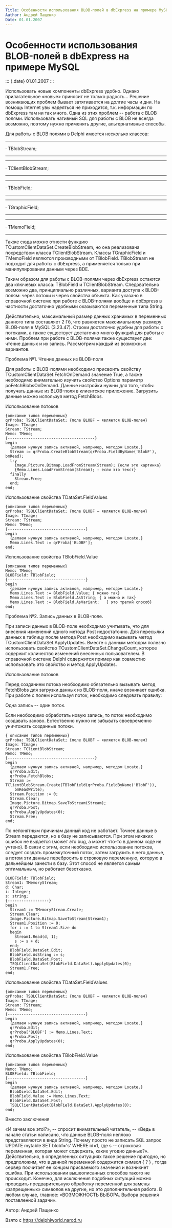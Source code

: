 ```yaml
---
Title: Особенности использования BLOB-полей в dbExpress на примере MySQL
Author: Андрей Пащенко
Date: 01.01.2007
---
```



Особенности использования BLOB-полей в dbExpress на примере MySQL
=================================================================

::: {.date}
01.01.2007
:::

Использовать новые компоненты dbExpress удобно. Однако прилагательное
«новые» приносит не только радость... Решение возникающих проблем бывает
затягивается на долгие часы и дни. На помощь Internet увы надеяться не
приходится, т.к. информации по dbExpress там ни так много. Одна из этих
проблем -- работа с BLOB полями. Использовать нативный SQL для работы с
BLOB не всегда возможно, поэтому нужно применять другие, альтернативные
способы.

Для работы с BLOB полями в Delphi имеется несколько классов:

  --- --------------
  ·   TBlobStream;
  --- --------------

  --- --------------------
  ·   TClientBlobStream;
  --- --------------------

  --- -------------
  ·   TBlobField;
  --- -------------

  --- ----------------
  ·   TGraphicField;
  --- ----------------

  --- -------------
  ·   TMemoField;
  --- -------------

Также сюда можно отнести функцию TCustomClientDataSet.CreateBlobStream,
но она реализована посредством класса TClientBlobStream. Классы
TGraphicField и TMemoField являются производными от TBlobField.
TBlobStream не подходит для работы с dbExpress, а применяется только при
манипулировании данным через BDE.

Таким образом для работы с BLOB-полями через dbExpress остаются два
ключевых класса: TBlobField и TClientBlobStream. Следовательно возможно
два, принципиально различных, варианта доступа к BLOB-полям: через
потоки и через свойства объекта. Как указано в справочной системе при
работе с BLOB-полями вообще и dbExpress в частности достаточно удобными
оказываются переменные типа String.

Действительно, максимальный размер данных хранимых в переменных данного
типа составляет 2 Гб, что равняется максимальному размеру BLOB-поля в
MySQL (3.23.47). Строки достаточно удобны для работы с потоками, а также
существует достаточно много функций для работы с ними. Проблем при
работе с BLOB-полями также существует две: чтение данных и их запись.
Рассмотрим каждый из возможных вариантов.

Проблема №1. Чтение данных из BLOB-поля

Для работы с BLOB-полями необходимо присвоить свойству
TCustomClientDataSet.FetchOnDemand значение True, а также необходимо
внимательно изучить свойство Options параметр poFetchBlobsOnDemand.
Данные настройки нужны для того, чтобы получать данные из BLOB-поля в
клиентское приложение. Загрузить данные можно используя метод
FetchBlobs.

Использование потоков

    {описание типов переменных}
    qrProba: TSQLClientDataSet; {поле BLOBF – является BLOB-полем}
    Image: TImage;
    Stream: TStream;
    Memo: TMemo;
    {--------------------------------------}
    begin
      {делаем нужную запись активной, например, методом Locate.}
      Stream := qrProba.CreateBlobStream(qrProba.FieldByName('BlobF'), bmRead);
      try
        Image.Picture.Bitmap.LoadFromStream(Stream); {если это картинка}
        {Memo.Lines.LoadFromStream(Stream); - если это текст}
      finally
        Stream.Free;
      end;
    end;

Использование свойства TDataSet.FieldValues

    {описание типов переменных}
    qrProba: TSQLClientDataSet; {поле BLOBF – является BLOB-полем}
    Image: TImage;
    Stream: TStream;
    Memo: TMemo;
    {----------------------------------}
    begin
      {делаем нужную запись активной, например, методом Locate.}
      Memo.Lines.Text := qrProba['BLOBF'];
    end;

Использование свойства TBlobField.Value

    {описание типов переменных}
    Memo: TMemo;
    BLOBField: TBlobField;
    {----------------------------------}
    begin
      {делаем нужную запись активной, например, методом Locate.}
      Memo.Lines.Text := BlobField.Value; { можно так}
      Memo.Lines.Text := BlobField.AsString; { а можно и так}
      Memo.Lines.Text := BlobField.AsVariant;   { это третий способ}
    end;

Проблема №2. Запись данных в BLOB-поле.

При записи данных в BLOB-поле необходимо учитывать, что для внесения
изменений одного метода Post недостаточно. Для пересылки данных в
таблицу после метода Post необходимо вызывать метод
TCustomClientDataSet.ApplyUpdates. Вместе с данным методом полезно
использовать свойство TCustomClientDataSet.ChangeCount, которое содержит
количество изменений внесенных пользователем. В справочной системе
Delphi содержится пример как совместно использовать это свойство и метод
ApplyUpdates.

Использование потоков

Перед созданием потока необходимо обязательно вызывать метод FetchBlobs
для загрузки данных из BLOB-поля, иначе возникает ошибка. При работе с
полем используя поток, необходимо следовать правилу:

Одна запись -- один поток.

Если необходимо обработать новую запись, то поток необходимо создавать
заново. Естественно нужно не забывать своевременно уничтожать созданные
потоки.

    { описание типов переменных}
    qrProba: TSQLClientDataSet; {поле BLOBF – является BLOB-полем}
    Image: TImage;
    Stream: TClientBlobStream;
    Memo: TMemo;
    {--------------------------------------}
    begin
      {делаем нужную запись активной, например, методом Locate.}
      qrProba.Edit;
      qrProba.FetchBlobs;
      Stream := TClientBlobStream.Create(TBlobField(qrProba.FieldByName('BlobF')),
        bmReadWrite);
      Stream.Position := 0;
      Stream.Clear;
      Image.Picture.Bitmap.SaveToStream(Stream);
      qrProba.Post;
      qrProba.ApplyUpdates(0);
      Stream.Free;
    end;

По непонятным причинам данный код не работает. Точнее данные в Stream
передаются, но в базу не записываются. При этом никаких ошибок не
выдается (может это bug, а может что-то в данном коде не учтено). В
связи с этим, если необходимо использование потоков, следует создать
промежуточный поток, затем загрузить в него данные, а потом эти данные
перебросить в строковую переменную, которую в дальнейшем занести в базу.
Этот способ не является самым оптимальным, но работает безотказно.

    BLOBField: TBlobField;
    Stream1: TMemoryStream;
    d: Char;
    i: Integer;
    s: string;
    {------------------}
    begin
      Stream1 := TMemoryStream.Create;
      Stream.Clear;
      Image.Picture.Bitmap.SaveToStream(Stream1);
      Stream1.Position := 0;
      for i := 1 to Stream1.Size do
      begin
        Stream1.Read(d, 1);
        s := s + d;
      end;
      BlobField.DataSet.Edit;
      BlobField.AsString := s;
      BlobField.DataSet.Post;
      TSQLClientDataSet(BlobField.DataSet).ApplyUpdates(0);
      Stream1.Free;
    end;

Использование свойства TDataSet.FieldValues

    {описание типов переменных}
    qrProba: TSQLClientDataSet; {поле BLOBF – является BLOB-полем}
    Image: TImage;
    Stream: TStream;
    Memo: TMemo;
    {----------------------------------}
    begin
      {делаем нужную запись активной, например, методом Locate.}
      qrProba.Edit;
      qrProba['BLOBF'] := Memo.Lines.Text;
      qrProba.Post;
      qrProba.ApplyUpdates(0);
    end;

Использование свойства TBlobField.Value

    {описание типов переменных}
    Memo: TMemo;
    BLOBField: TBlobField;
    {----------------------------------}
    begin
      {делаем нужную запись активной, например, методом Locate.}
      BlobDield.DataSet.Edit;
      BlobField.Value := Memo.Lines.Text;
      BlobField.DataSet.Post;
      TSQLClientDataSet(BlobField.DataSet).ApplyUpdates(0);
    end;

Вместо заключения

«И зачем все это!?», -- спросит внимательный читатель, -- «Ведь в начале
статьи написано, что данные BLOB-поля неплохо представляются в виде
String. Почему просто не записать SQL запрос UPDATE mytable SET
blobf=\'s\' WHERE id=1, где s -- строковая переменная, которая может
содержать, какие угодно данные?». Действительно, в определенных
ситуациях такое решение пригодно, но предположим, что в данной
переменной содержится символ { ? } , тогда сервер посчитает ее концом
присваемого значения и возникнет ошибка. При использовании вышеописанных
способов такого не происходит. Конечно, для исключения подобных ситуаций
можно проводить предварительную обработку переменной для замены
«запрещенных» символов на другие, но это дополнительная работа. В любом
случае, главное: «ВОЗМОЖНОСТЬ ВЫБОРА. Выбора решения поставленной
задачи».

Автор: Андрей Пащенко

Взято с <https://delphiworld.narod.ru>
